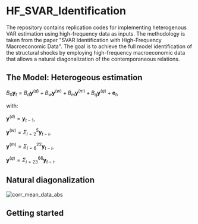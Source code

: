 # HF_SVAR_Identification
The repository contains replication codes for implementing heterogenous VAR estimation using high-frequency data as inputs. The methodology is taken from the paper "SVAR Identification with High-Frequency Macroeconomic Data". The goal is to achieve the full model identification of the structural shocks by employing high-frequency macroeconomic data that allows a natural diagonalization of the contemporaneous relations.

## The Model: Heterogeous estimation
$B_0\boldsymbol{y}_{t} = B_d \boldsymbol{y}^{(d)}  + B_w \boldsymbol{y}^{(w)} + B_m \boldsymbol{y}^{(m)} + B_q \boldsymbol{y}^{(q)} + \boldsymbol{e}_t,$

with:

$\boldsymbol{y}^{(d)} = \boldsymbol{y}_{t-1},$

$\boldsymbol{y}^{(w)} = \Sigma_{i=2}^{5} \boldsymbol{y}_{t-i},$

$\boldsymbol{y}^{(m)} = \Sigma_{i=6}^{22} \boldsymbol{y}_{t-i},$

$\boldsymbol{y}^{(q)} = \Sigma_{i=23}^66 \boldsymbol{y}_{t-i}.$


## Natural diagonalization

![corr_mean_data_abs](https://github.com/l-longo/HF_SVAR_Identification/assets/96943070/2c702932-bf4b-4327-93ab-99e9edb40a8d)

## Getting started
